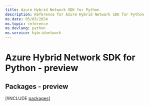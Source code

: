 ```yaml
---
title: Azure Hybrid Network SDK for Python
description: Reference for Azure Hybrid Network SDK for Python
ms.date: 05/03/2024
ms.topic: reference
ms.devlang: python
ms.service: hybridnetwork
---
```

# Azure Hybrid Network SDK for Python - preview
## Packages - preview
[!INCLUDE [packages](hybrid-network-index.md)]